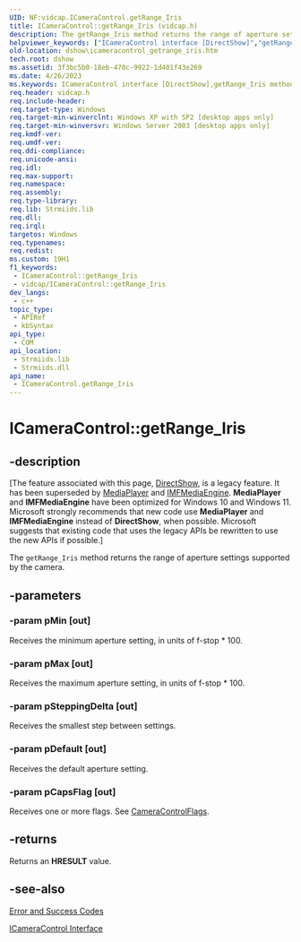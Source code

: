 ```yaml
---
UID: NF:vidcap.ICameraControl.getRange_Iris
title: ICameraControl::getRange_Iris (vidcap.h)
description: The getRange_Iris method returns the range of aperture settings supported by the camera.
helpviewer_keywords: ["ICameraControl interface [DirectShow]","getRange_Iris method","ICameraControl.getRange_Iris","ICameraControl::getRange_Iris","ICameraControlgetRange_Iris","dshow.icameracontrol_getrange_iris","getRange_Iris","getRange_Iris method [DirectShow]","getRange_Iris method [DirectShow]","ICameraControl interface","vidcap/ICameraControl::getRange_Iris"]
old-location: dshow\icameracontrol_getrange_iris.htm
tech.root: dshow
ms.assetid: 3f3bc5b0-18eb-470c-9922-1d401f43e269
ms.date: 4/26/2023
ms.keywords: ICameraControl interface [DirectShow],getRange_Iris method, ICameraControl.getRange_Iris, ICameraControl::getRange_Iris, ICameraControlgetRange_Iris, dshow.icameracontrol_getrange_iris, getRange_Iris, getRange_Iris method [DirectShow], getRange_Iris method [DirectShow],ICameraControl interface, vidcap/ICameraControl::getRange_Iris
req.header: vidcap.h
req.include-header: 
req.target-type: Windows
req.target-min-winverclnt: Windows XP with SP2 [desktop apps only]
req.target-min-winversvr: Windows Server 2003 [desktop apps only]
req.kmdf-ver: 
req.umdf-ver: 
req.ddi-compliance: 
req.unicode-ansi: 
req.idl: 
req.max-support: 
req.namespace: 
req.assembly: 
req.type-library: 
req.lib: Strmiids.lib
req.dll: 
req.irql: 
targetos: Windows
req.typenames: 
req.redist: 
ms.custom: 19H1
f1_keywords:
 - ICameraControl::getRange_Iris
 - vidcap/ICameraControl::getRange_Iris
dev_langs:
 - c++
topic_type:
 - APIRef
 - kbSyntax
api_type:
 - COM
api_location:
 - Strmiids.lib
 - Strmiids.dll
api_name:
 - ICameraControl.getRange_Iris
---
```


# ICameraControl::getRange_Iris


## -description

\[The feature associated with this page, [DirectShow](/windows/win32/directshow/directshow), is a legacy feature. It has been superseded by [MediaPlayer](/uwp/api/Windows.Media.Playback.MediaPlayer) and [IMFMediaEngine](/windows/win32/api/mfmediaengine/nn-mfmediaengine-imfmediaengine). **MediaPlayer** and **IMFMediaEngine** have been optimized for Windows 10 and Windows 11. Microsoft strongly recommends that new code use **MediaPlayer** and **IMFMediaEngine** instead of **DirectShow**, when possible. Microsoft suggests that existing code that uses the legacy APIs be rewritten to use the new APIs if possible.\]

The <code>getRange_Iris</code> method returns the range of aperture settings supported by the camera.

## -parameters

### -param pMin [out]

Receives the minimum aperture setting, in units of f-stop * 100.

### -param pMax [out]

Receives the maximum aperture setting, in units of f-stop * 100.

### -param pSteppingDelta [out]

Receives the smallest step between settings.

### -param pDefault [out]

Receives the default aperture setting.

### -param pCapsFlag [out]

Receives one or more flags. See <a href="/windows/win32/api/strmif/ne-strmif-cameracontrolflags">CameraControlFlags</a>.

## -returns

Returns an <b>HRESULT</b> value.

## -see-also

<a href="/windows/desktop/DirectShow/error-and-success-codes">Error and Success Codes</a>



<a href="/windows/desktop/api/vidcap/nn-vidcap-icameracontrol">ICameraControl Interface</a>